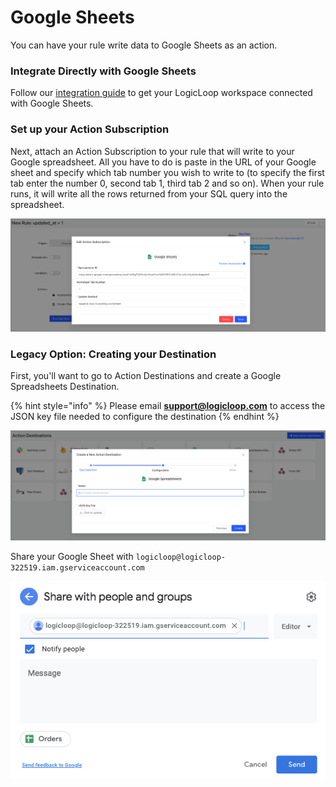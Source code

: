 # Google Sheets

You can have your rule write data to Google Sheets as an action.&#x20;

### Integrate Directly with Google Sheets

Follow our [integration guide](../../teams/integrations/google-sheets.md) to get your LogicLoop workspace connected with Google Sheets.

### Set up your Action Subscription

Next, attach an Action Subscription to your rule that will write to your Google spreadsheet. All you have to do is paste in the URL of your Google sheet and specify which tab number you wish to write to (to specify the first tab enter the number 0, second tab 1, third tab 2 and so on). When your rule runs, it will write all the rows returned from your SQL query into the spreadsheet.&#x20;

![](<../../.gitbook/assets/Screen Shot 2021-12-29 at 4.48.00 PM.png>)

### Legacy Option: Creating your Destination

First, you'll want to go to Action Destinations and create a Google Spreadsheets Destination.&#x20;

{% hint style="info" %}
Please email **support@logicloop.com** to access the JSON key file needed to configure the destination
{% endhint %}

![](<../../.gitbook/assets/Screen Shot 2021-12-29 at 4.44.02 PM (1).png>)

Share your Google Sheet with `logicloop@logicloop-322519.iam.gserviceaccount.com` &#x20;

![](<../../.gitbook/assets/image (46).png>)
